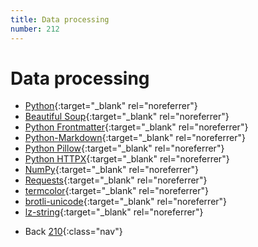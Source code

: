 ```yaml
---
title: Data processing
number: 212
---
```

# Data processing
* [Python](https://www.python.org/){:target="_blank" rel="noreferrer"}
* [Beautiful Soup](https://www.crummy.com/software/BeautifulSoup/){:target="_blank" rel="noreferrer"}
* [Python Frontmatter](https://github.com/eyeseast/python-frontmatter){:target="_blank" rel="noreferrer"}
* [Python-Markdown](https://python-markdown.github.io/){:target="_blank" rel="noreferrer"}
* [Python Pillow](https://python-pillow.org/){:target="_blank" rel="noreferrer"}
* [Python HTTPX](https://www.python-httpx.org/){:target="_blank" rel="noreferrer"}
* [NumPy](https://numpy.org/){:target="_blank" rel="noreferrer"}
* [Requests](https://requests.readthedocs.io/){:target="_blank" rel="noreferrer"}
* [termcolor](https://github.com/termcolor/termcolor){:target="_blank" rel="noreferrer"}
* [brotli-unicode](https://github.com/kyr0/brotli-unicode){:target="_blank" rel="noreferrer"}
* [lz-string](https://github.com/pieroxy/lz-string){:target="_blank" rel="noreferrer"}

<!-- -->
* Back [210](210){:class="nav"}
